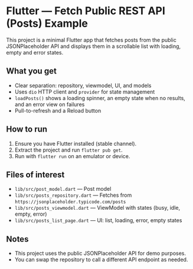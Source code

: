 # Flutter — Fetch Public REST API (Posts) Example

This project is a minimal Flutter app that fetches posts from the public JSONPlaceholder API and displays them in a scrollable list with loading, empty and error states.

## What you get
- Clear separation: repository, viewmodel, UI, and models
- Uses `dio` HTTP client and `provider` for state management
- `loadPosts()` shows a loading spinner, an empty state when no results, and an error view on failures
- Pull-to-refresh and a Reload button

## How to run
1. Ensure you have Flutter installed (stable channel).
2. Extract the project and run `flutter pub get`.
3. Run with `flutter run` on an emulator or device.

## Files of interest
- `lib/src/post_model.dart` — Post model
- `lib/src/posts_repository.dart` — Fetches from `https://jsonplaceholder.typicode.com/posts`
- `lib/src/posts_viewmodel.dart` — ViewModel with states (busy, idle, empty, error)
- `lib/src/posts_list_page.dart` — UI: list, loading, error, empty states

## Notes
- This project uses the public JSONPlaceholder API for demo purposes.
- You can swap the repository to call a different API endpoint as needed.
